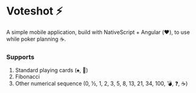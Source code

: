 # Voteshot :zap:

A simple mobile application, build with NativeScript + Angular (:heart:), to use while poker planning :coffee:.

### Supports 
1. Standard playing cards (:spades:, :crown:)
2. Fibonacci
3. Other numerical sequence (0, ½, 1, 2, 3, 5, 8, 13, 21, 34, 100, :bomb:, :question:, :coffee:)
